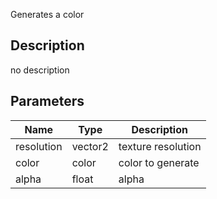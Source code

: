Generates a color



## Description
no description
## Parameters

<table>
<thead>
	<tr>
		<th>Name</th>
		<th>Type</th>
		<th>Description</th>
	</tr>
</thead>
<tr>
	<td>resolution</td>
	<td><div class='bg-teal-800 px-2 py-px text-white rounded-sm'>vector2</div></td>
	<td>texture resolution</td>
</tr>
<tr>
	<td>color</td>
	<td><div class='bg-lime-800 px-2 py-px text-white rounded-sm'>color</div></td>
	<td>color to generate</td>
</tr>
<tr>
	<td>alpha</td>
	<td><div class='bg-yellow-800 px-2 py-px text-white rounded-sm'>float</div></td>
	<td>alpha</td>
</tr>
</table>